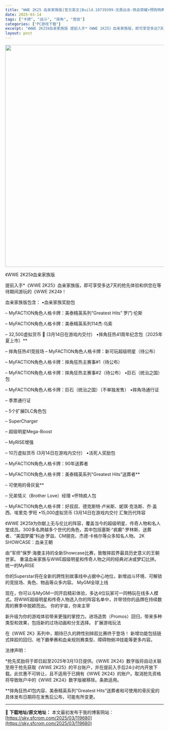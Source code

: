 ```yaml
---
title: "WWE 2K25 血亲家族版|官方英文|Build.18739399-无畏出击-铁血荣耀+预购特典+全DLC-支持手柄|解压即撸|"
date: 2025-03-14
tags: ["卡牌", "战斗", "摔角", "竞技"]
categories: ["PC游戏下载"]
excerpt: "《WWE 2K25》血亲家族版 提前入手*《WWE 2K25》血亲家族版，即可享受多达7天的抢先体验和供您在等待期间游玩的《WWE 2K24》！ 血亲家族版包含： •血亲家族奖励包 – MyFACTION角色人格卡牌：美泰精英系列“Greatest Hits” 罗门·伦斯 – MyFACTION角色&hellip;"
layout: post
---
```


<img class="aligncenter size-full wp-image-119651" src="https://sky.sfcrom.com/wp-content/uploads/2025/03/2025031407182180.webp" alt="" width="1232" height="706" />

《WWE 2K25》血亲家族版

提前入手*《WWE 2K25》血亲家族版，即可享受多达7天的抢先体验和供您在等待期间游玩的《WWE 2K24》！

血亲家族版包含：
•血亲家族奖励包

– MyFACTION角色人格卡牌：美泰精英系列“Greatest Hits” 罗门·伦斯

– MyFACTION角色人格卡牌：美泰精英系列114杰·乌索

– 32,500虚拟货币  (3月14日在游戏内交付）
•摔角狂热41周年纪念包（2025年夏上市）**

– 摔角狂热41竞技场 – MyFACTION角色人格卡牌：新可玩超级明星（待公布）

– MyFACTION角色人格卡牌：摔角狂热主赛事#1（待公布）

– MyFACTION角色人格卡牌：摔角狂热主赛事#2（待公布）
•巨石（统治之国）包

– MyFACTION角色人格卡牌：巨石（统治之国）（不单独发售）
•摔角场通行证

– 季票通行证

– 5个扩展DLC角色包

– SuperCharger

– 超级明星Mega-Boost

– MyRISE增强

– 10万虚拟货币 (3月14日在游戏内交付）
•活死人奖励包

– MyFACTION角色人格卡牌：90年送葬者

– MyFACTION角色人格卡牌：美泰精英系列“Greatest Hits”送葬者**

– 可使用的骨灰瓮**

– 兄弟情义（Brother Love）经理
•怀特疯人包

– MyFACTION角色人格卡牌：好叔叔、德克斯特·卢米斯、妮琪·克洛斯、乔·盖西、埃里克·罗旺
•15,000虚拟货币 (3月14日在游戏内交付
汇聚历代阵容

《WWE 2K25》为你献上无与伦比的阵容，覆盖当今的超级明星、传奇人物和名人堂成员。300多名跨越多个世代的角色，其中包括塞斯·“疯癫”·罗林斯、送葬者、“美国梦魇”科迪·罗兹、CM朋克、杰德·卡格尔等众多知名人物。
2K SHOWCASE：血亲王朝

由“军师”保罗·海曼主持的全新Showcase比赛，致敬摔跤界最具历史意义的王朝世家。 重温血亲家族与WWE超级明星和传奇人物之间的经典对决或梦幻比拼。
统一的MyRISE

你的Superstar将在全新的跨性别故事线中占据中心地位，新增战斗环境、可解锁的竞技场、角色、物品等众多内容。
MyGM全球上线

现在，你可以与MyGM一同开启精彩体验，多达4位玩家可一同畅玩在线多人模式。将WWE超级明星和传奇人物选入你的阵容名单中，并带领你的品牌在持续数周的赛季中脱颖而出。
你的宇宙，你来主宰

新升级为你的游戏体验带来更强的掌控力。进场造势（Promos）回归，带来多种类型和效果，包括新的过场动画和分支选择。
扩展游戏玩法

在《WWE 2K》系列中，期待已久的跨性别摔跤比赛终于登场！ 新增功能包括链式摔跤的回归、地下霸拳赛和血亲规则赛类型、障碍物俯冲技能等更多内容。

法律声明：

*抢先奖励将于即日起至2025年3月13日提供。《WWE 2K24》数字版将自动关联至用于抢先获取《WWE 2K25》的平台账户，并在提前入手后24小时内开放下载。此优惠不可转让，且不适用于已拥有《WWE 2K24》的账户。取消抢先资格将导致账户中的《WWE 2K24》数字版被移除。条款适用。

**摔角狂热41包内容、美泰精英系列“Greatest Hits”送葬者和可使用的骨灰瓮的具体发布日期将在发售后公布，可能有所变更。

---
📖 **下载地址/原文地址：** 本文最初发布于我的博客网站：[https://sky.sfcrom.com/2025/03/119680](https://sky.sfcrom.com/2025/03/119680)
